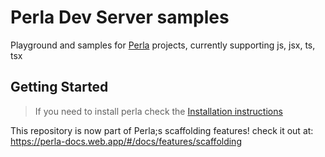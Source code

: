 # Perla Dev Server samples

[perla]: https://github.com/AngelMunoz/Perla

Playground and samples for [Perla] projects, currently supporting js, jsx, ts, tsx

## Getting Started

> If you need to install perla check the [Installation instructions](https://perla-docs.web.app/#/content/install)


This repository is now part of Perla;s scaffolding features! check it out at: https://perla-docs.web.app/#/docs/features/scaffolding
